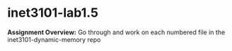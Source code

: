 # inet3101-lab1.5
**Assignment Overview:** Go through and work on each numbered file in the inet3101-dynamic-memory repo

